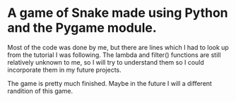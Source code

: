 # A game of Snake made using Python and the Pygame module.

Most of the code was done by me, but there are lines which I had to look up from the tutorial I was following.
The lambda and filter() functions are still relatively unknown to me, so I will try to understand them so I could incorporate them in my future projects.

The game is pretty much finished. Maybe in the future I will a different randition of this game.
